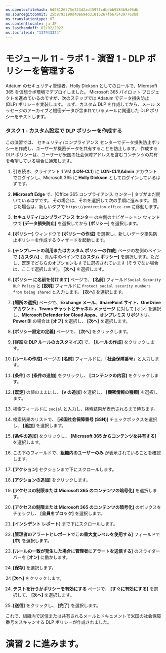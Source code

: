```yaml
---
ms.openlocfilehash: 6d98126575e723d2ad4597fcdbdbb9584b9a96db
ms.sourcegitcommit: 25b9793190d40e69ed31815267fb6754397768bd
ms.translationtype: HT
ms.contentlocale: ja-JP
ms.lasthandoff: 02/02/2022
ms.locfileid: "137943324"
---
```

# <a name="module-11---lab-1---exercise-1---manage-dlp-policies"></a>モジュール 11 - ラボ 1 - 演習 1 - DLP ポリシーを管理する  


Adatum のセキュリティ管理者、Holly Dickson としてのロールで、Microsoft 365 を仮想ラボ環境でデプロイしました。 Microsoft 365 パイロット プロジェクトを進めているのですが、次のステップでは Adatum でデータ損失防止 (DLP) ポリシーを実装します。 まず、カスタム DLP を作成してから、メール メッセージのアーカイブと機密データが含まれているメールに関連した DLP ポリシーをテストします。 

### <a name="task-1--create-a-dlp-policy-with-custom-settings"></a>タスク 1 - カスタム設定で DLP ポリシーを作成する

この演習では、 セキュリティ/コンプライアンス センターでデータ損失防止ポリシーを作成し、ユーザーが機密データを共有することを防止します。 作成する DLP ポリシーは、ユーザーが米国の社会保障アドレスを含むコンテンツの共有を希望している場合に通知します。

1. 引き続き、クライアント 1 VM (**LON-CL1**) に **LON-CL1\Admin** アカウントでログインし、Microsoft 365 に **Holly Dickson** としてログインしているはずです。 

2. **Microsoft Edge** で、[Office 365 コンプライアンス センター] タブがまだ開いているはずです。 その場合は、それを選択して次の手順に進みます。 閉じた場合は、新しいタブで `https://protection.office.com` に移動します。

3. **セキュリティ/コンプライアンス センター** の左側のナビゲーション ウィンドウで **[データ損失防止]** を選択してから **[ポリシー]** を選択します。

4. **[ポリシー]** ウィンドウで **[ポリシーの作成]** を選択し、新しいデータ損失防止ポリシーを作成するウィザードを起動します。

5. **[テンプレートの利用またはカスタム ポリシーの作成]** ページの左側のペインで **[カスタム]** 、真ん中のペインで **[カスタム ポリシー]** を選択します。ただし、既定でどちらのオプションもすでに選択されています (そうでない場合は、ここで選択します)。 **[次へ]** を選択します。

6. **[ポリシー に名前を付けます]** ページで、 **[名前]** フィールド`Social Security DLP Policy` と **[説明]** フィールドに `Protect social security numbers from being shared` と入力します。 **[次へ]** を選択します。

7. **[場所の選択]** ページで、**Exchange メール、SharePoint サイト、OneDrive アカウント、Teams チャットとチャネル メッセージ** に対して [オン] を選択し、**Microsoft Defender for Cloud Apps、オンプレミス リポジトリ、Power BI** の場合は **[オフ]** を選択し、 **[次へ]** を選択します。

8. **[ポリシー設定の定義]** ページで、 **[次へ]** をクリックします。

8. **[詳細な DLP ルールのカスタマイズ]** で、 **[ルールの作成]** をクリックします。

9. **[ルールの作成]** ページの **[名前]** フィールドに、「**社会保障番号**」と入力します。

10. **[条件]** の **[条件の追加]** をクリックし、 **[コンテンツの内容]** をクリックします。

11. **[既定]** の値のままにし、 **[v の追加]** を選択し、 **[機密情報の種類]** を選択します。

12. 検索フィールドに `social` と入力し、検索結果が表示されるまで待ちます。

13. 検索結果のリストで、 **[米国社会保障番号 (SSN)]** チェックボックスを選択し、 **[追加]** を選択します。

14. **[条件の追加]** をクリックし、 **[Microsoft 365 からコンテンツを共有する]** を選択します。

15. この下のフィールドで、**組織内のユーザーのみ** が表示されていることを確認します。

16. **[アクション]** セクションまで下にスクロールします。

17. **[アクションの追加]** をクリックします。

18. **[アクセスの制限または Microsoft 365 のコンテンツの暗号化]** を選択します。

19. **[アクセスの制限または Microsoft 365 のコンテンツの暗号化]** のボックスをチェックし、 **[全員をブロック]** を選択します。

20. **[インシデント レポート]** まで下にスクロールします。

21. **[管理者のアラートとレポートでこの重大度レベルを使用する]** フィールドで **[中]** を選択します。

22. **[ルールの一致が発生した場合に管理者にアラートを送信する]** のスライダー バーを **[オン]** に動かします。

23. **[保存]** を選択します。

24 **[次へ]** をクリックします。

24. **テストを行うかポリシーを有効にする** ページで、 **[すぐに有効にする]** を選択して、 **[次へ]** を選択します。

25. **[送信]** をクリックし、 **[完了]** を選択します。

これで、組織内で送信または共有されるメールとドキュメントで米国の社会保障番号をスキャンする DLP ポリシーが作成されました。


# <a name="proceed-to-exercise-2"></a>演習 2 に進みます。 
